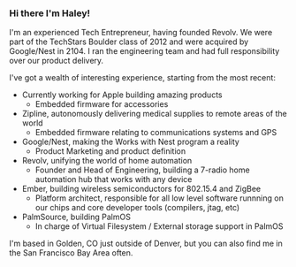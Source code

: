 ### Hi there I'm Haley! 

I'm an experienced Tech Entrepreneur, having founded Revolv.  We were part of the TechStars Boulder class of 2012 and were acquired by Google/Nest in 2104.  I ran the engineering team and had full responsibility over our product delivery.

I've got a wealth of interesting experience, starting from the most recent:
* Currently working for Apple building amazing products
  * Embedded firmware for accessories
* Zipline, autonomously delivering medical supplies to remote areas of the world
  * Embedded firmware relating to communications systems and GPS
* Google/Nest, making the Works with Nest program a reality
  * Product Marketing and product definition
* Revolv, unifying the world of home automation
  * Founder and Head of Engineering, building a 7-radio home automation hub that works with any device
* Ember, building wireless semiconductors for 802.15.4 and ZigBee
  * Platform architect, responsible for all low level software runnning on our chips and core developer tools (compilers, jtag, etc)
* PalmSource, building PalmOS
  * In charge of Virtual Filesystem / External storage support in PalmOS

I'm based in Golden, CO just outside of Denver, but you can also find me in the San Francisco Bay Area often.

<!--
**truehaley/truehaley** is a ✨ _special_ ✨ repository because its `README.md` (this file) appears on your GitHub profile.

Here are some ideas to get you started:

- 🔭 I’m currently working on ...
- 🌱 I’m currently learning ...
- 👯 I’m looking to collaborate on ...
- 🤔 I’m looking for help with ...
- 💬 Ask me about ...
- 📫 How to reach me: ...
- 😄 Pronouns: ...
- ⚡ Fun fact: ...
-->
